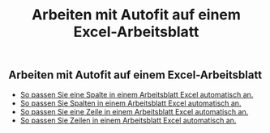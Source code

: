 ﻿---
title:  Arbeiten mit Autofit auf einem Excel-Arbeitsblatt
second_title: Documen
linktitle: Autofi
type: docs
url: /de/worksheets/autofit/
aliases: [/autofit-rows-and-columns-of-worksheet/]
keywords: Autofit rows and columns on an Excel worksheet
description: Aspose.Cells Cloud REST API unterstützt die automatische Anpassung von Zeilen und Spalten in einem Excel Arbeitsblatt. SDK unterstützt verschiedene Entwicklungssprachen. Dazu gehören Android, C#, Go, Java, NodeJS, Perl, PHP, Python, Ruby und Swift
weight: 20
kwords: Excel, Office Cloud, REST API, Tabellenkalkulation, PDF, CSV, Json, Markdown, Arbeiten mit Autofit auf einem Excel-Arbeitsblatt
---
## Arbeiten mit Autofit auf einem Excel-Arbeitsblatt

- [So passen Sie eine Spalte in einem Arbeitsblatt Excel automatisch an.](/cells/de/worksheets/autofit/column/)
- [So passen Sie Spalten in einem Arbeitsblatt Excel automatisch an.](/cells/de/worksheets/autofit/columns/)
- [So passen Sie eine Zeile in einem Arbeitsblatt Excel automatisch an.](/cells/de/worksheets/autofit/row/)
- [So passen Sie Zeilen in einem Arbeitsblatt Excel automatisch an.](/cells/de/worksheets/autofit/rows/)
